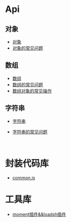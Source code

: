 # Api

## 对象

* [对象](https://github.com/heightzhang/Reading-and-Reality/blob/master/JavaScript/API/%E5%AF%B9%E8%B1%A1(%E7%82%B9).md)
* [对象的常见问题](https://github.com/heightzhang/Reading-and-Reality/tree/master/JavaScript/API)

## 数组

* [数组](https://github.com/heightzhang/Reading-and-Reality/blob/master/JavaScript/API/%E6%95%B0%E7%BB%84.md)
* [数组的常见问题](https://github.com/heightzhang/Reading-and-Reality/blob/master/JavaScript/API/%E6%95%B0%E7%BB%84%E7%9A%84%E5%B8%B8%E8%A7%81%E9%97%AE%E9%A2%98.md)
* [数组对象的常见操作](https://github.com/heightzhang/Reading-and-Reality/issues/1)

## 字符串

* [字符串](https://github.com/heightzhang/Reading-and-Reality/blob/master/JavaScript/API/%E5%AD%97%E7%AC%A6%E4%B8%B2.md)

* [字符串的常见问题](https://github.com/heightzhang/Reading-and-Reality/blob/master/JavaScript/API/%E5%AD%97%E7%AC%A6%E4%B8%B2%E7%9A%84%E5%B8%B8%E8%A7%81%E9%97%AE%E9%A2%98.md)

  ​

# 封装代码库

* [common.js](https://github.com/heightzhang/Reading-and-Reality/blob/master/JavaScript/%E5%9F%BA%E7%A1%80%E4%BB%A3%E7%A0%81%E5%BA%93/common.js)

# 工具库

* [moment插件&&loadsh插件](https://github.com/heightzhang/Reading-and-Reality/blob/master/JavaScript/%E5%B7%A5%E5%85%B7%E5%BA%93/8.moment%E6%8F%92%E4%BB%B6%26%26loadsh%E6%8F%92%E4%BB%B6.html)

